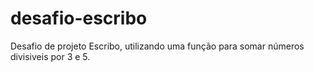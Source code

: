 # desafio-escribo
Desafio de projeto Escribo, utilizando uma função para somar números divisiveis por 3 e 5.
